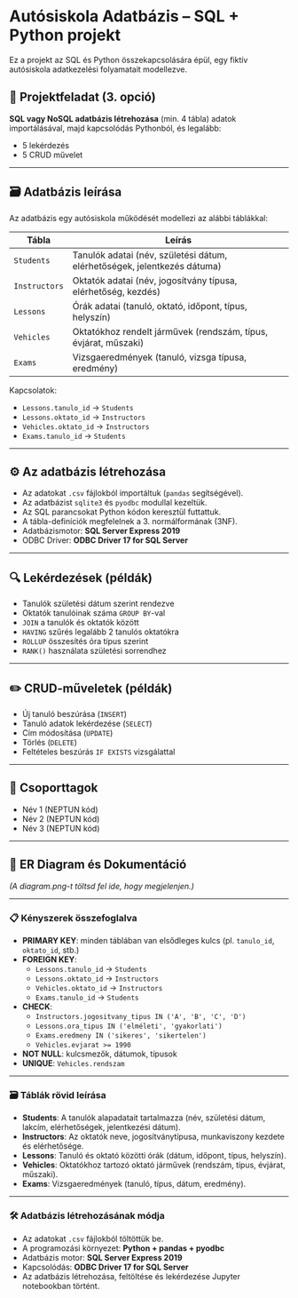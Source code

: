 
# Autósiskola Adatbázis – SQL + Python projekt

Ez a projekt az SQL és Python összekapcsolására épül, egy fiktív autósiskola adatkezelési folyamatait modellezve.

## 📌 Projektfeladat (3. opció)

**SQL vagy NoSQL adatbázis létrehozása** (min. 4 tábla) adatok importálásával, majd kapcsolódás Pythonból, és legalább:
- 5 lekérdezés
- 5 CRUD művelet

---

## 🗃️ Adatbázis leírása

Az adatbázis egy autósiskola működését modellezi az alábbi táblákkal:

| Tábla       | Leírás |
|-------------|--------|
| `Students`  | Tanulók adatai (név, születési dátum, elérhetőségek, jelentkezés dátuma) |
| `Instructors` | Oktatók adatai (név, jogosítvány típusa, elérhetőség, kezdés) |
| `Lessons`   | Órák adatai (tanuló, oktató, időpont, típus, helyszín) |
| `Vehicles`  | Oktatókhoz rendelt járművek (rendszám, típus, évjárat, műszaki) |
| `Exams`     | Vizsgaeredmények (tanuló, vizsga típusa, eredmény) |

Kapcsolatok:
- `Lessons.tanulo_id` → `Students`
- `Lessons.oktato_id` → `Instructors`
- `Vehicles.oktato_id` → `Instructors`
- `Exams.tanulo_id` → `Students`

---

## ⚙️ Az adatbázis létrehozása

- Az adatokat `.csv` fájlokból importáltuk (`pandas` segítségével).
- Az adatbázist `sqlite3` és `pyodbc` modullal kezeltük.
- Az SQL parancsokat Python kódon keresztül futtattuk.
- A tábla-definíciók megfelelnek a 3. normálformának (3NF).
- Adatbázismotor: **SQL Server Express 2019**
- ODBC Driver: **ODBC Driver 17 for SQL Server**

---

## 🔍 Lekérdezések (példák)

- Tanulók születési dátum szerint rendezve
- Oktatók tanulóinak száma `GROUP BY`-val
- `JOIN` a tanulók és oktatók között
- `HAVING` szűrés legalább 2 tanulós oktatókra
- `ROLLUP` összesítés óra típus szerint
- `RANK()` használata születési sorrendhez

---

## ✏️ CRUD-műveletek (példák)

- Új tanuló beszúrása (`INSERT`)
- Tanuló adatok lekérdezése (`SELECT`)
- Cím módosítása (`UPDATE`)
- Törlés (`DELETE`)
- Feltételes beszúrás `IF EXISTS` vizsgálattal

---

## 👥 Csoporttagok

- Név 1 (NEPTUN kód)
- Név 2 (NEPTUN kód)
- Név 3 (NEPTUN kód)

---

## 🧩 ER Diagram és Dokumentáció

*(A diagram.png-t töltsd fel ide, hogy megjelenjen.)*

---

### 📋 Kényszerek összefoglalva

- **PRIMARY KEY**: minden táblában van elsődleges kulcs (pl. `tanulo_id`, `oktato_id`, stb.)
- **FOREIGN KEY**:
  - `Lessons.tanulo_id` → `Students`
  - `Lessons.oktato_id` → `Instructors`
  - `Vehicles.oktato_id` → `Instructors`
  - `Exams.tanulo_id` → `Students`
- **CHECK**:
  - `Instructors.jogositvany_tipus IN ('A', 'B', 'C', 'D')`
  - `Lessons.ora_tipus IN ('elméleti', 'gyakorlati')`
  - `Exams.eredmeny IN ('sikeres', 'sikertelen')`
  - `Vehicles.evjarat >= 1990`
- **NOT NULL**: kulcsmezők, dátumok, típusok
- **UNIQUE**: `Vehicles.rendszam`

---

### 🗃️ Táblák rövid leírása

- **Students**: A tanulók alapadatait tartalmazza (név, születési dátum, lakcím, elérhetőségek, jelentkezési dátum).
- **Instructors**: Az oktatók neve, jogosítványtípusa, munkaviszony kezdete és elérhetősége.
- **Lessons**: Tanuló és oktató közötti órák (dátum, időpont, típus, helyszín).
- **Vehicles**: Oktatókhoz tartozó oktató járművek (rendszám, típus, évjárat, műszaki).
- **Exams**: Vizsgaeredmények (tanuló, típus, dátum, eredmény).

---

### 🛠️ Adatbázis létrehozásának módja

- Az adatokat `.csv` fájlokból töltöttük be.
- A programozási környezet: **Python + pandas + pyodbc**
- Adatbázis motor: **SQL Server Express 2019**
- Kapcsolódás: **ODBC Driver 17 for SQL Server**
- Az adatbázis létrehozása, feltöltése és lekérdezése Jupyter notebookban történt.
